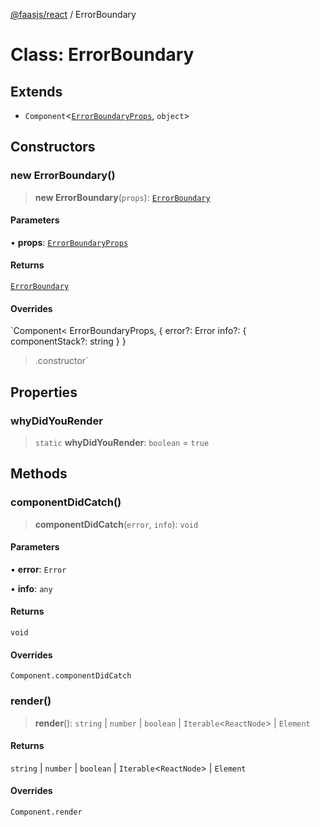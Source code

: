 [@faasjs/react](../README.md) / ErrorBoundary

# Class: ErrorBoundary

## Extends

- `Component`\<[`ErrorBoundaryProps`](../interfaces/ErrorBoundaryProps.md), `object`\>

## Constructors

### new ErrorBoundary()

> **new ErrorBoundary**(`props`): [`ErrorBoundary`](ErrorBoundary.md)

#### Parameters

• **props**: [`ErrorBoundaryProps`](../interfaces/ErrorBoundaryProps.md)

#### Returns

[`ErrorBoundary`](ErrorBoundary.md)

#### Overrides

`Component<
  ErrorBoundaryProps,
  {
    error?: Error
    info?: {
      componentStack?: string
    }
  }
>.constructor`

## Properties

### whyDidYouRender

> `static` **whyDidYouRender**: `boolean` = `true`

## Methods

### componentDidCatch()

> **componentDidCatch**(`error`, `info`): `void`

#### Parameters

• **error**: `Error`

• **info**: `any`

#### Returns

`void`

#### Overrides

`Component.componentDidCatch`

### render()

> **render**(): `string` \| `number` \| `boolean` \| `Iterable`\<`ReactNode`\> \| `Element`

#### Returns

`string` \| `number` \| `boolean` \| `Iterable`\<`ReactNode`\> \| `Element`

#### Overrides

`Component.render`
